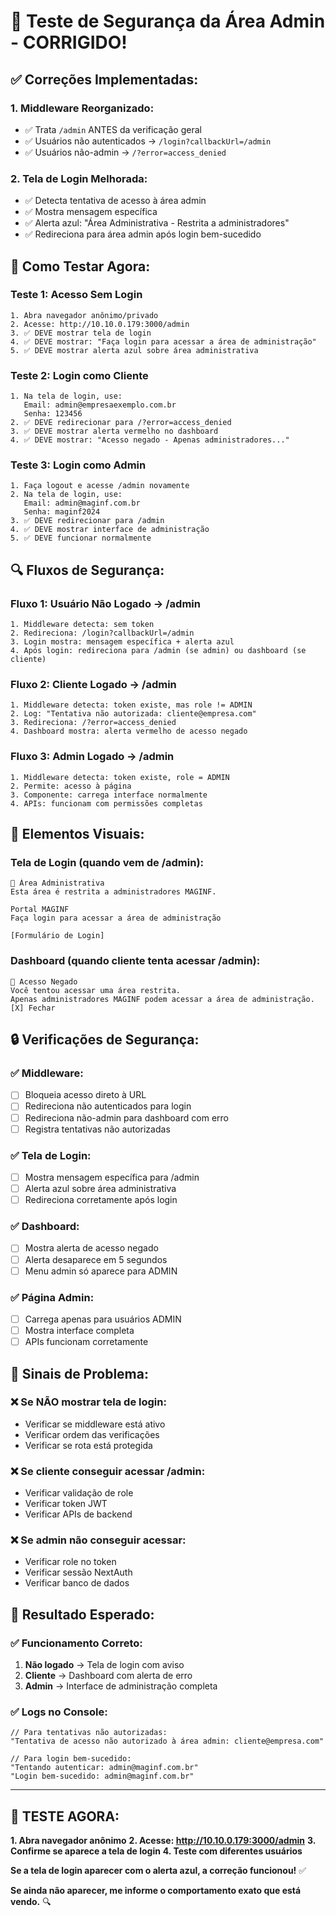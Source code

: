 # 🧪 Teste de Segurança da Área Admin - CORRIGIDO!

## ✅ **Correções Implementadas:**

### **1. Middleware Reorganizado:**
- ✅ Trata `/admin` ANTES da verificação geral
- ✅ Usuários não autenticados → `/login?callbackUrl=/admin`
- ✅ Usuários não-admin → `/?error=access_denied`

### **2. Tela de Login Melhorada:**
- ✅ Detecta tentativa de acesso à área admin
- ✅ Mostra mensagem específica
- ✅ Alerta azul: "Área Administrativa - Restrita a administradores"
- ✅ Redireciona para área admin após login bem-sucedido

## 🧪 **Como Testar Agora:**

### **Teste 1: Acesso Sem Login**
```
1. Abra navegador anônimo/privado
2. Acesse: http://10.10.0.179:3000/admin
3. ✅ DEVE mostrar tela de login
4. ✅ DEVE mostrar: "Faça login para acessar a área de administração"
5. ✅ DEVE mostrar alerta azul sobre área administrativa
```

### **Teste 2: Login como Cliente**
```
1. Na tela de login, use:
   Email: admin@empresaexemplo.com.br
   Senha: 123456
2. ✅ DEVE redirecionar para /?error=access_denied
3. ✅ DEVE mostrar alerta vermelho no dashboard
4. ✅ DEVE mostrar: "Acesso negado - Apenas administradores..."
```

### **Teste 3: Login como Admin**
```
1. Faça logout e acesse /admin novamente
2. Na tela de login, use:
   Email: admin@maginf.com.br
   Senha: maginf2024
3. ✅ DEVE redirecionar para /admin
4. ✅ DEVE mostrar interface de administração
5. ✅ DEVE funcionar normalmente
```

## 🔍 **Fluxos de Segurança:**

### **Fluxo 1: Usuário Não Logado → /admin**
```
1. Middleware detecta: sem token
2. Redireciona: /login?callbackUrl=/admin
3. Login mostra: mensagem específica + alerta azul
4. Após login: redireciona para /admin (se admin) ou dashboard (se cliente)
```

### **Fluxo 2: Cliente Logado → /admin**
```
1. Middleware detecta: token existe, mas role != ADMIN
2. Log: "Tentativa não autorizada: cliente@empresa.com"
3. Redireciona: /?error=access_denied
4. Dashboard mostra: alerta vermelho de acesso negado
```

### **Fluxo 3: Admin Logado → /admin**
```
1. Middleware detecta: token existe, role = ADMIN
2. Permite: acesso à página
3. Componente: carrega interface normalmente
4. APIs: funcionam com permissões completas
```

## 📱 **Elementos Visuais:**

### **Tela de Login (quando vem de /admin):**
```
🔵 Área Administrativa
Esta área é restrita a administradores MAGINF.

Portal MAGINF
Faça login para acessar a área de administração

[Formulário de Login]
```

### **Dashboard (quando cliente tenta acessar /admin):**
```
🔴 Acesso Negado
Você tentou acessar uma área restrita. 
Apenas administradores MAGINF podem acessar a área de administração.
[X] Fechar
```

## 🔒 **Verificações de Segurança:**

### **✅ Middleware:**
- [ ] Bloqueia acesso direto à URL
- [ ] Redireciona não autenticados para login
- [ ] Redireciona não-admin para dashboard com erro
- [ ] Registra tentativas não autorizadas

### **✅ Tela de Login:**
- [ ] Mostra mensagem específica para /admin
- [ ] Alerta azul sobre área administrativa
- [ ] Redireciona corretamente após login

### **✅ Dashboard:**
- [ ] Mostra alerta de acesso negado
- [ ] Alerta desaparece em 5 segundos
- [ ] Menu admin só aparece para ADMIN

### **✅ Página Admin:**
- [ ] Carrega apenas para usuários ADMIN
- [ ] Mostra interface completa
- [ ] APIs funcionam corretamente

## 🚨 **Sinais de Problema:**

### **❌ Se NÃO mostrar tela de login:**
- Verificar se middleware está ativo
- Verificar ordem das verificações
- Verificar se rota está protegida

### **❌ Se cliente conseguir acessar /admin:**
- Verificar validação de role
- Verificar token JWT
- Verificar APIs de backend

### **❌ Se admin não conseguir acessar:**
- Verificar role no token
- Verificar sessão NextAuth
- Verificar banco de dados

## 🎯 **Resultado Esperado:**

### **✅ Funcionamento Correto:**
1. **Não logado** → Tela de login com aviso
2. **Cliente** → Dashboard com alerta de erro
3. **Admin** → Interface de administração completa

### **✅ Logs no Console:**
```
// Para tentativas não autorizadas:
"Tentativa de acesso não autorizado à área admin: cliente@empresa.com"

// Para login bem-sucedido:
"Tentando autenticar: admin@maginf.com.br"
"Login bem-sucedido: admin@maginf.com.br"
```

---

## 🧪 **TESTE AGORA:**

**1. Abra navegador anônimo**
**2. Acesse: http://10.10.0.179:3000/admin**
**3. Confirme se aparece a tela de login**
**4. Teste com diferentes usuários**

**Se a tela de login aparecer com o alerta azul, a correção funcionou!** ✅

**Se ainda não aparecer, me informe o comportamento exato que está vendo.** 🔍
